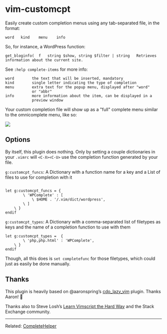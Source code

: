 # vim-customcpt

Easily create custom completion menus using any tab-separated file, in the format:

`word   kind    menu    info`

So, for instance, a WordPress function:

`get_bloginfo(	f	string $show, string $filter | string	Retrieves information about the current site.`

See `:help complete-items` for more info:

```
word		the text that will be inserted, mandatory
kind		single letter indicating the type of completion
menu		extra text for the popup menu, displayed after "word"
            or "abbr"
info		more information about the item, can be displayed in a
            preview window
```

Your custom completion file will show up as a "full" complete menu similar to the omnicomplete menu, like so:

![](https://d1zjcuqflbd5k.cloudfront.net/files/acc_68608/VbAy?response-content-disposition=inline;%20filename=Screen%20Shot%202017-01-06%20at%201.41.23%20PM.png&Expires=1483728413&Signature=BYKH7rajDKlwXI8qJGQOxheguw08i-4YPPmtVE2ZFYbF3~cCTvNA1r0g8kUd~k79l4OTteUnbPPozQ6bchfDowrU-2-1SIPVF5DKsevTdntteyfNvl71eh4ctl8bnMn8aElrDz7rWjzlOEKufvXh2q8ICDvq6nm6EpPuFdduTts_&Key-Pair-Id=APKAJTEIOJM3LSMN33SA)

## Options

By itself, this plugin does nothing. Only by setting a couple dictionaries in your `.vimrc` will `<C-X><C-U>` use the completion function generated by your file.

`g:customcpt_funcs`: A Dictionary with a function name for a key and a List of files to use for completion with it
```

let g:customcpt_funcs = {
		\ 'WPComplete' : [
			\ $HOME . '/.vim/dict/wordpress',
		\ ]
	\ }
endif
```

`g:customcpt_types`: A Dictionary with a comma-separated list of filetypes as keys and the name of a completion function to use with them

```
let g:customcpt_types =  {
        \ 'php,php.html' : 'WPComplete',
	\ }
endif
```

Though, all this does is `set completefunc` for those filetypes, which could just as easily be done manually.

## Thanks

This plugin is heavily based on @aaronspring&rsquo;s [cdo_lazy_vim](https://github.com/aaronspring/cdo_lazy_vim) plugin. Thanks Aaron! &#x1F44B;

Thanks also to Steve Losh&rsquo;s [Learn Vimscript the Hard Way](http://learnvimscriptthehardway.stevelosh.com) and the Stack Exchange community.

---

Related: [CompleteHelper](http://www.vim.org/scripts/script.php?script_id=3914)
